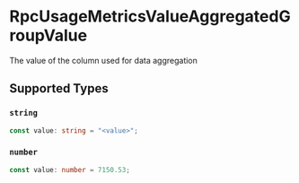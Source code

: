 # RpcUsageMetricsValueAggregatedGroupValue

The value of the column used for data aggregation


## Supported Types

### `string`

```typescript
const value: string = "<value>";
```

### `number`

```typescript
const value: number = 7150.53;
```


